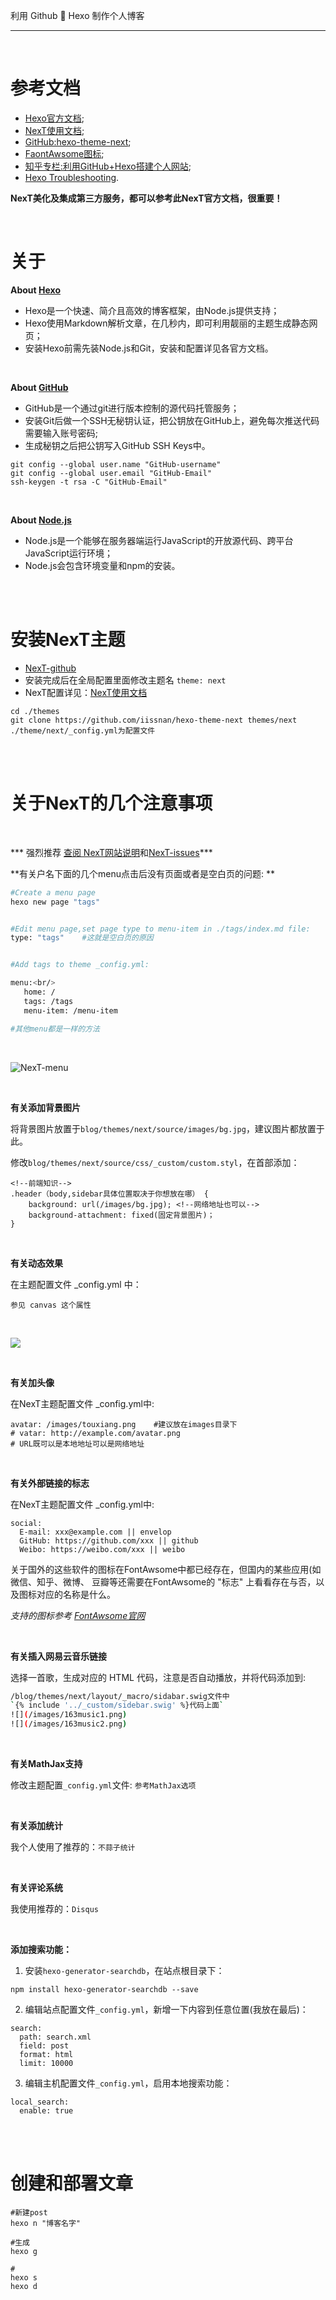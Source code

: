 利用 Github :couple: Hexo 制作个人博客

---

<br>

# 参考文档

- [Hexo官方文档](https://hexo.io/zh-cn/docs/index.html);
- [NexT使用文档](http://theme-next.iissnan.com/getting-started.html);
- [GitHub:hexo-theme-next](https://github.com/iissnan/hexo-theme-next);
- [FaontAwsome图标](http://fontawesome.dashgame.com/);
- [知乎专栏:利用GitHub+Hexo搭建个人网站](https://zhuanlan.zhihu.com/p/26625249);
- [Hexo Troubleshooting](https://hexo.io/docs/troubleshooting.html).

**NexT美化及集成第三方服务，都可以参考此NexT官方文档，很重要！**

<br/>

# 关于

**About [Hexo](https://hexo.io/zh-cn/)**

- Hexo是一个快速、简介且高效的博客框架，由Node.js提供支持；
- Hexo使用Markdown解析文章，在几秒内，即可利用靓丽的主题生成静态网页；
- 安装Hexo前需先装Node.js和Git，安装和配置详见各官方文档。


<br/>

**About [GitHub](https://zh.wikipedia.org/wiki/GitHub)**

- GitHub是一个通过git进行版本控制的源代码托管服务；
- 安装Git后做一个SSH无秘钥认证，把公钥放在GitHub上，避免每次推送代码需要输入账号密码;
- 生成秘钥之后把公钥写入GitHub SSH Keys中。

```
git config --global user.name "GitHub-username"
git config --global user.email "GitHub-Email"
ssh-keygen -t rsa -C "GitHub-Email"
```



<br/>

**About [Node.js](https://zh.wikipedia.org/wiki/Node.js)**

- Node.js是一个能够在服务器端运行JavaScript的开放源代码、跨平台JavaScript运行环境；
- Node.js会包含环境变量和npm的安装。



<br>
<br/>

# 安装NexT主题

- [NexT-github](https://github.com/iissnan/hexo-theme-next)
- 安装完成后在全局配置里面修改主题名  `theme: next`
- NexT配置详见：[NexT使用文档](http://theme-next.iissnan.com/getting-started.html)

```
cd ./themes
git clone https://github.com/iissnan/hexo-theme-next themes/next
./theme/next/_config.yml为配置文件
 ```


<br>
<br/>

# 关于NexT的几个注意事项

<br>

*** 强烈推荐  [查阅 NexT网站说明](http://theme-next.iissnan.com/)和[NexT-issues](https://github.com/iissnan/hexo-theme-next/issues)***


**有关户名下面的几个menu点击后没有页面或者是空白页的问题: **

```sh
#Create a menu page
hexo new page "tags"


#Edit menu page,set page type to menu-item in ./tags/index.md file:
type: "tags"    #这就是空白页的原因


#Add tags to theme _config.yml:

menu:<br/>
   home: /
   tags: /tags
   menu-item: /menu-item

#其他menu都是一样的方法
```

<br>

![](/images/menu.png "NexT-menu")


<br/>

**有关添加背景图片**

将背景图片放置于`blog/themes/next/source/images/bg.jpg`，建议图片都放置于此。

修改`blog/themes/next/source/css/_custom/custom.styl`，在首部添加：

```
<!--前端知识-->
.header（body,sidebar具体位置取决于你想放在哪） {
    background: url(/images/bg.jpg); <!--网络地址也可以-->
    background-attachment: fixed(固定背景图片)；
}
```


<br/>

**有关动态效果**

在主题配置文件 _config.yml 中：

```
参见 canvas 这个属性
```

<br>

![](/images/sidebar.png)


<br/>

**有关加头像**

在NexT主题配置文件 _config.yml中:

```
avatar: /images/touxiang.png    #建议放在images目录下
# vatar: http://example.com/avatar.png
# URL既可以是本地地址可以是网络地址
```


<br>

**有关外部链接的标志**

在NexT主题配置文件 _config.yml中:

```
social:
  E-mail: xxx@example.com || envelop
  GitHub: https://github.com/xxx || github
  Weibo: https://weibo.com/xxx || weibo
```

关于国外的这些软件的图标在FontAwsome中都已经存在，但国内的某些应用(如微信、知乎、微博、  豆瓣等还需要在FontAwsome的 "标志" 上看看存在与否，以及图标对应的名称是什么。

*支持的图标参考 [FontAwsome官网](http://fontawesome.dashgame.com/)*


<br/>

**有关插入网易云音乐链接**

选择一首歌，生成对应的 HTML 代码，注意是否自动播放，并将代码添加到:

```sh
/blog/themes/next/layout/_macro/sidabar.swig文件中
`{% include '../_custom/sidebar.swig' %}代码上面`
![](/images/163music1.png)
![](/images/163music2.png)
```


<br/>

**有关MathJax支持**

修改主题配置`_config.yml`文件: `参考MathJax选项`


<br/>

**有关添加统计**

我个人使用了推荐的：`不蒜子统计`



<br/>

**有关评论系统**

我使用推荐的：`Disqus`


<br>

**添加搜索功能：**

1. 安装`hexo-generator-searchdb`，在站点根目录下：

```
npm install hexo-generator-searchdb --save
```


2. 编辑站点配置文件`_config.yml`，新增一下内容到任意位置(我放在最后)：

```
search:
  path: search.xml
  field: post
  format: html
  limit: 10000
```

3. 编辑主机配置文件`_config.yml`，启用本地搜索功能：

```
local_search:
  enable: true
```



<br/>
<br>

# 创建和部署文章

```
#新建post
hexo n "博客名字"

#生成
hexo g

#
hexo s
hexo d
```



